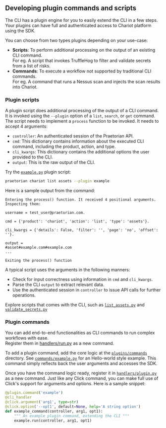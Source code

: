 ## Developing plugin commands and scripts

The CLI has a plugin engine for you to easily extend the CLI in a few steps. Your plugins can have full and
authenticated access to Chariot platform using the SDK.

You can choose from two types plugins depending on your use-case:

- **Scripts**: To perform additional processing on the output of an existing CLI command. <br>For eg. A script that
  invokes TruffleHog to filter and validate secrets from a list of risks.
- **Commands**: To execute a workflow not supported by traditional CLI commands. <br>For eg. A command that
  runs a Nessus scan and injects the scan results into Chariot.

### Plugin scripts

A plugin script does additional processing of the output of a CLI command. It is invoked using
the `--plugin` option of a `list`, `search`, or `get` command.
<br>The script needs to implement a `process` function to be invoked. It needs to accept 4 arguments:

- `controller`: An authenticated session of the Praetorian API.
- `cmd`: This dictionary contains information about the executed CLI command, including the product, action, and
  type.
- `cli_kwargs`: This dictionary contains the additional options the user provided to the CLI.
- `output`: This is the raw output of the CLI.

Try the
[`example.py`](https://github.com/praetorian-inc/praetorian-cli/blob/main/praetorian_cli/plugins/scripts/example.py)
plugin script:

 ```zsh
praetorian chariot list assets --plugin example
```

Here is a sample output from the command:

```
Entering the process() function. It received 4 positional arguments. Inspecting them:

username = test_user@praetorian.com.

cmd = {'product': 'chariot', 'action': 'list', 'type': 'assets'}.

cli_kwargs = {'details': False, 'filter': '', 'page': 'no', 'offset': ''}.

output =
#asset#example.com#example.com
...

Exiting the process() function
```

A typical script uses the arguments in the following manners:

- Check for input correctness using information in `cmd` and `cli_kwargs`.
- Parse the CLI `output` to extract relevant data.
- Use the authenticated session in `controller` to issue API calls for further operations.

Explore scripts that comes with the CLI, such as
[`list_assets.py`](https://github.com/praetorian-inc/praetorian-cli/blob/main/praetorian_cli/plguins/scripts/list_assets.py)
and
[`validate_secrets.py`](https://github.com/praetorian-inc/praetorian-cli/blob/main/praetorian_cli/plugins/scripts/validate_secrets.py)

### Plugin commands

You can add end-to-end functionalities as CLI commands to run complex workflows with ease.
<br>Register them
in [handlers/run.py](https://github.com/praetorian-inc/praetorian-cli/blob/main/praetorian_cli/handlers/run.py) as a new
command.

To add a plugin command, add the core logic at the
[`plugins/commands`](https://github.com/praetorian-inc/praetorian-cli/tree/peter/typos/praetorian_cli/plugins/commands)
directory.
See [`commands/example.py`](https://github.com/praetorian-inc/praetorian-cli/blob/peter/typos/praetorian_cli/plugins/commands/example.py)
for an Hello-world style example. This command simply reflects back the user arguments and accesses the SDK.

Once you have the command logic ready, register it
in [`handlers/plugin.py`](https://github.com/praetorian-inc/praetorian-cli/blob/main/praetorian_cli/handlers/plugin.py)
as a new
command. Just like any Click command, you can make full use of Click's support for arguments and options. Here is a
sample snippet:

```python
@plugin.command('example')
@cli_handler
@click.argument('arg1', type=str)
@click.option('--opt1', default=None, help='A string option')
def example_command(controller, arg1, opt1):
    """ An example plugin command, extending the CLI """
    example.run(controller, arg1, opt1)
```
